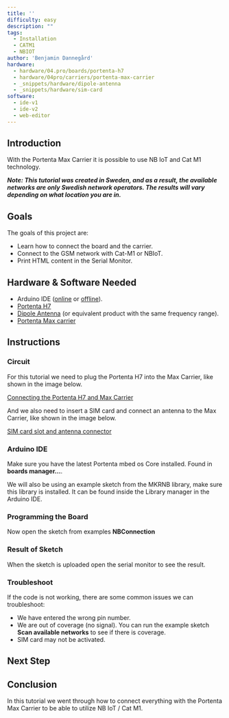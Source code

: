 ```yaml
---
title: ''
difficulty: easy
description: ""
tags:
  - Installation
  - CATM1
  - NBIOT
author: 'Benjamin Dannegård'
hardware:
  - hardware/04.pro/boards/portenta-h7
  - hardware/04pro/carriers/portenta-max-carrier
  - _snippets/hardware/dipole-antenna
  - _snippets/hardware/sim-card
software:
  - ide-v1
  - ide-v2
  - web-editor
---
```


## Introduction 

With the Portenta Max Carrier it is possible to use NB IoT and Cat M1 technology. 

***Note: This tutorial was created in Sweden, and as a result, the available networks are only Swedish network operators. The results will vary depending on what location you are in.***

## Goals

The goals of this project are:

- Learn how to connect the board and the carrier.
- Connect to the GSM network with Cat-M1 or NBIoT.
- Print HTML content in the Serial Monitor.

## Hardware & Software Needed

- Arduino IDE ([online](https://create.arduino.cc/) or [offline](https://www.arduino.cc/en/main/software)).
- [Portenta H7](https://store.arduino.cc/products/portenta-h7)
- [Dipole Antenna](https://store.arduino.cc/antenna) (or equivalent product with the same frequency range).
- [Portenta Max carrier]()

## Instructions

### Circuit

For this tutorial we need to plug the Portenta H7 into the Max Carrier, like shown in the image below.

[Connecting the Portenta H7 and Max Carrier]()

And we also need to insert a SIM card and connect an antenna to the Max Carrier, like shown in the image below.

[SIM card slot and antenna connector]()

### Arduino IDE

Make sure you have the latest Portenta mbed os Core installed. Found in **boards manager...**.

We will also be using an example sketch from the MKRNB library, make sure this library is installed. It can be found inside the Library manager in the Arduino IDE.

### Programming the Board

Now open the sketch from examples **NBConnection** 


### Result of Sketch

When the sketch is uploaded open the serial monitor to see the result. 

### Troubleshoot

If the code is not working, there are some common issues we can troubleshoot:

- We have entered the wrong pin number.
- We are out of coverage (no signal). You can run the example sketch **Scan available networks** to see if there is coverage.
- SIM card may not be activated.

## Next Step


## Conclusion

In this tutorial we went through how to connect everything with the Portenta Max Carrier to be able to utilize NB IoT / Cat M1. 